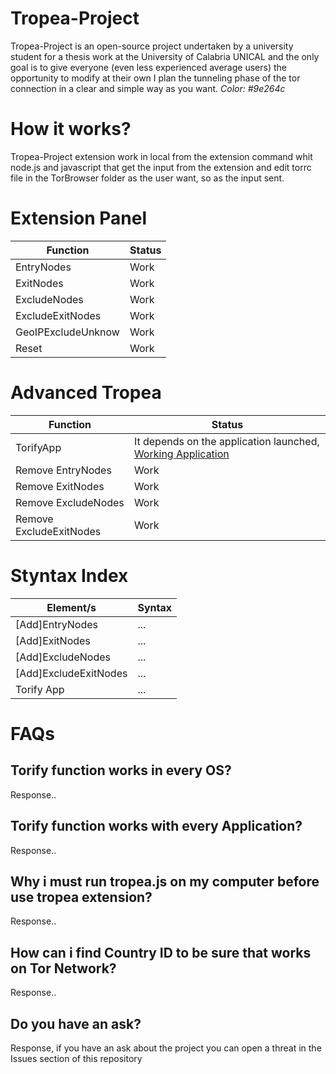 # Tropea-Project
Tropea-Project is an open-source project undertaken by a university student for a thesis work at the University of Calabria UNICAL and the only goal is to give everyone (even less experienced average users) the opportunity to modify at their own I plan the tunneling phase of the tor connection in a clear and simple way as you want.
*Color: #9e264c*

# How it works?
Tropea-Project extension work in local from the extension command whit node.js and javascript that get the input from the extension and edit torrc file in the TorBrowser folder as the user want, so as the input sent.

# Extension Panel
|Function|Status|
|--|--|
|EntryNodes|Work|
|ExitNodes|Work|
|ExcludeNodes|Work|
|ExcludeExitNodes|Work|
|GeoIPExcludeUnknow|Work|
|Reset|Work|

# Advanced Tropea
|Function|Status|
|--|--|
|TorifyApp|It depends on the application launched, [Working Application]()|
|Remove EntryNodes|Work|
|Remove ExitNodes|Work|
|Remove ExcludeNodes|Work|
|Remove ExcludeExitNodes|Work|

# Styntax Index
|Element/s|Syntax|
|--|--|
|\[Add\]EntryNodes|...|
|\[Add\]ExitNodes|...|
|\[Add\]ExcludeNodes|...|
|\[Add\]ExcludeExitNodes|...|
|Torify App|...|

# FAQs

## Torify function works in every OS?
Response..

## Torify function works with every Application?
Response..

## Why i must run tropea.js on my computer before use tropea extension?
Response..

## How can i find Country ID to be sure that works on Tor Network?
Response..

## Do you have an ask?
Response, if you have an ask about the project you can open a threat in the Issues section of this repository

